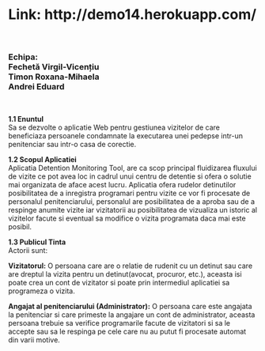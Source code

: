 <h1>Link: http://demo14.herokuapp.com/</h1><br>

<h3>
  Echipa: <br />
   Fechetă Virgil-Vicențiu <br />
   Timon Roxana-Mihaela <br />
   Andrei Eduard <br>
</h3><br>

<b>1.1 Enuntul</b><br>
Sa se dezvolte o aplicatie Web pentru gestiunea vizitelor de care beneficiaza persoanele condamnate la executarea unei pedepse intr-un penitenciar sau intr-o casa de corectie.

<b>1.2 Scopul Aplicatiei</b><br>
Aplicatia Detention Monitoring Tool, are ca scop principal fluidizarea fluxului de vizite ce pot avea loc in cadrul unui centru de detentie si ofera o solutie mai organizata de aface acest lucru.
Aplicatia ofera rudelor detinutilor posibilitatea de a inregistra programari pentru vizite ce vor fi procesate de personalul penitenciarului, personalul are posibilitatea de a aproba sau de a respinge anumite vizite iar vizitatorii au posibilitatea de vizualiza un istoric al vizitelor facute si eventual sa modifice o vizita programata daca mai este posibil.

<b>1.3 Publicul Tinta</b><br>
Actorii sunt:

<b>Vizitatorul:</b> O persoana care are o relatie de rudenit cu un detinut sau care are dreptul la vizita pentru un detinut(avocat, procuror, etc.), aceasta isi poate crea un cont de vizitator si poate prin intermediul aplicatiei sa programeza o vizita.

<b>Angajat al penitenciarului (Administrator):</b> O persoana care este angajata la penitenciar si care primeste la angajare un cont de administrator, aceasta persoana trebuie sa verifice programarile facute de vizitatori si sa le accepte sau sa le respinga pe cele care nu au putut fi procesate automat din varii motive.
